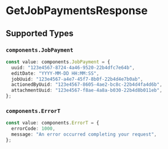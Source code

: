 # GetJobPaymentsResponse


## Supported Types

### `components.JobPayment`

```typescript
const value: components.JobPayment = {
  uuid: "123e4567-8724-4a46-9520-22b4dfc7e64b",
  editDate: "YYYY-MM-DD HH:MM:SS",
  jobUuid: "123e4567-a4e7-45f7-8b0f-22b4d4e7b0ab",
  actionedByUuid: "123e4567-8605-4ae2-bc8c-22b4d4fa4d6b",
  attachmentUuid: "123e4567-f8ae-4a8a-b030-22b4d8b011eb",
};
```

### `components.ErrorT`

```typescript
const value: components.ErrorT = {
  errorCode: 1000,
  message: "An error occurred completing your request",
};
```


